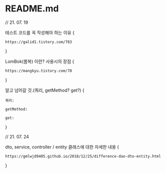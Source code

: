 # README.md

// 21. 07. 19

테스트 코드를 꼭 작성해야 하는 이유 {

    https://galid1.tistory.com/783

}

LomBok(롬복) 이란? 사용시의 장점 {

    https://mangkyu.tistory.com/78

}

알고 넘어갈 것.(쿼리, getMethod? get?) {

    쿼리:

    getMethod:

    get:

}

// 21. 07. 24

dto, service, controller / entity 클래스에 대한 자세한 내용 {

    https://gmlwjd9405.github.io/2018/12/25/difference-dao-dto-entity.html

}